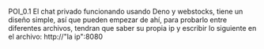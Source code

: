 POI_0.1
El chat privado funcionando usando Deno y webstocks, tiene un diseño simple, así que pueden empezar de ahí, para probarlo entre diferentes archivos, tendran que saber su propia ip y escribir lo siguiente en el archivo:
http://"la ip":8080
